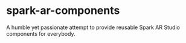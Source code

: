 # spark-ar-components
A humble yet passionate attempt to provide reusable Spark AR Studio components for everybody.
